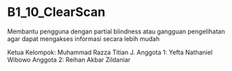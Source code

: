 # B1_10_ClearScan
Membantu pengguna dengan partial blindness atau gangguan pengelihatan agar dapat mengakses informasi secara lebih mudah

Ketua Kelompok: Muhammad Razza Titian J.
Anggota 1: Yefta Nathaniel Wibowo
Anggota 2: Reihan Akbar Zildaniar
